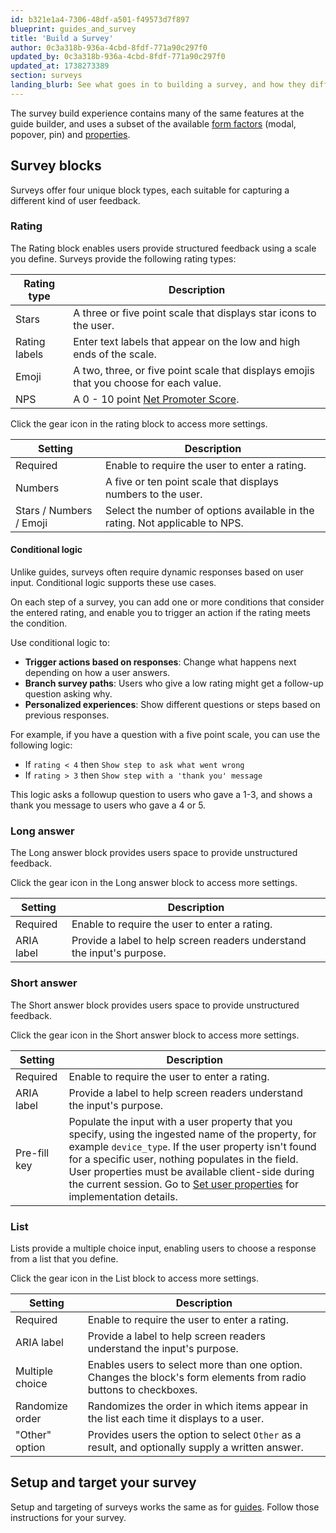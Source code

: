 ```yaml
---
id: b321e1a4-7306-48df-a501-f49573d7f897
blueprint: guides_and_survey
title: 'Build a Survey'
author: 0c3a318b-936a-4cbd-8fdf-771a90c297f0
updated_by: 0c3a318b-936a-4cbd-8fdf-771a90c297f0
updated_at: 1738273389
section: surveys
landing_blurb: See what goes in to building a survey, and how they differ from guides.
---
```

The survey build experience contains many of the same features at the guide builder, and uses a subset of the available [form factors](/docs/guides-and-surveys/guides/form-factors#form-factors) (modal, popover, pin) and [properties](/docs/guides-and-surveys/guides/form-factors#properties).

## Survey blocks

Surveys offer four unique block types, each suitable for capturing a different kind of user feedback.

### Rating

The Rating block enables users provide structured feedback using a scale you define. Surveys provide the following rating types:

| Rating type   | Description                                                                            |
| ------------- | -------------------------------------------------------------------------------------- |
| Stars         | A three or five point scale that displays star icons to the user.                      |
| Rating labels | Enter text labels that appear on the low and high ends of the scale.                   |
| Emoji         | A two, three, or five point scale that displays emojis that you choose for each value. |
| NPS           | A 0 - 10 point [Net Promoter Score](https://en.wikipedia.org/wiki/Net_promoter_score). |

Click the gear icon in the rating block to access more settings.

| Setting                 | Description                                                                  |
| ----------------------- | ---------------------------------------------------------------------------- |
| Required                | Enable to require the user to enter a rating.                                |
| Numbers                 | A five or ten point scale that displays numbers to the user.                 |
| Stars / Numbers / Emoji | Select the number of options available in the rating. Not applicable to NPS. |

#### Conditional logic

Unlike guides, surveys often require dynamic responses based on user input. Conditional logic supports these use cases.

On each step of a survey, you can add one or more conditions that consider the entered rating, and enable you to trigger an action if the rating meets the condition.

Use conditional logic to:

* **Trigger actions based on responses**: Change what happens next depending on how a user answers.
* **Branch survey paths**: Users who give a low rating might get a follow-up question asking why.
* **Personalized experiences**: Show different questions or steps based on previous responses.

For example, if you have a question with a five point scale, you can use the following logic:

* If `rating < 4` then `Show step to ask what went wrong`
* If `rating > 3` then `Show step with a 'thank you' message`

This logic asks a followup question to users who gave a 1-3, and shows a thank you message to users who gave a 4 or 5.

### Long answer

The Long answer block provides users space to provide unstructured feedback.

Click the gear icon in the Long answer block to access more settings.

| Setting                 | Description                                                                  |
| ----------------------- | ---------------------------------------------------------------------------- |
| Required                | Enable to require the user to enter a rating.                                |
| ARIA label                 | Provide a label to help screen readers understand the input's purpose.                |

### Short answer

The Short answer block provides users space to provide unstructured feedback.

Click the gear icon in the Short answer block to access more settings.

| Setting                 | Description                                                                  |
| ----------------------- | ---------------------------------------------------------------------------- |
| Required                | Enable to require the user to enter a rating.                                |
| ARIA label                 | Provide a label to help screen readers understand the input's purpose.                |
| Pre-fill key | Populate the input with a user property that you specify, using the ingested name of the property, for example `device_type`. If the user property isn't found for a specific user, nothing populates in the field. User properties must be available client-side during the current session. Go to [Set user properties](/docs/guides-and-surveys/sdk#set-user-properties) for implementation details. |

### List

Lists provide a multiple choice input, enabling users to choose a response from a list that you define.

Click the gear icon in the List block to access more settings.

| Setting      | Description                                                                                                                                                                                                         |
| ------------ | ------------------------------------------------------------------------------------------------------------------------------------------------------------------------------------------------------------------- |
| Required     | Enable to require the user to enter a rating.                                                                                                                                                                       |
| ARIA label   | Provide a label to help screen readers understand the input's purpose.                                                                                                                                              |
| Multiple choice | Enables users to select more than one option. Changes the block's form elements from radio buttons to checkboxes.
| Randomize order | Randomizes the order in which items appear in the list each time it displays to a user. |
| "Other" option  | Provides users the option to select `Other` as a result, and optionally supply a written answer. |


## Setup and target your survey

Setup and targeting of surveys works the same as for [guides](/docs/guides-and-surveys/guides/setup-and-target). Follow those instructions for your survey.
